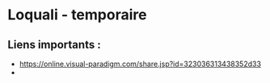 # Loquali - temporaire

## Liens importants :
- https://online.visual-paradigm.com/share.jsp?id=323036313438352d33
- 
